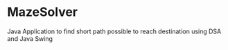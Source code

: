 # MazeSolver
Java Application to find short path possible to reach destination using DSA and Java Swing
